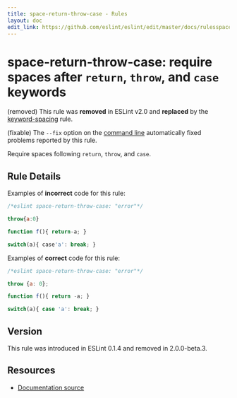 ```yaml
---
title: space-return-throw-case - Rules
layout: doc
edit_link: https://github.com/eslint/eslint/edit/master/docs/rulesspace-return-throw-case.md
---
```

<!-- Note: No pull requests accepted for this file. See README.md in the root directory for details. -->
# space-return-throw-case: require spaces after `return`, `throw`, and `case` keywords

(removed) This rule was **removed** in ESLint v2.0 and **replaced** by the [keyword-spacing](keyword-spacing) rule.

(fixable) The `--fix` option on the [command line](../user-guide/command-line-interface#fix) automatically fixed problems reported by this rule.

Require spaces following `return`, `throw`, and `case`.

## Rule Details

Examples of **incorrect** code for this rule:

```js
/*eslint space-return-throw-case: "error"*/

throw{a:0}

function f(){ return-a; }

switch(a){ case'a': break; }
```

Examples of **correct** code for this rule:

```js
/*eslint space-return-throw-case: "error"*/

throw {a: 0};

function f(){ return -a; }

switch(a){ case 'a': break; }
```

## Version

This rule was introduced in ESLint 0.1.4 and removed in 2.0.0-beta.3.

## Resources

* [Documentation source](https://github.com/eslint/eslint/tree/master/docs/rules/space-return-throw-case.md)
